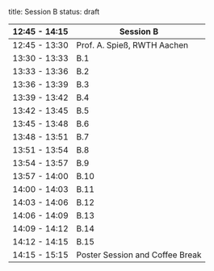 title: Session B
status: draft


|12:45 - 14:15| **Session B**|
|-----|----|
|12:45 - 13:30 | Prof. A. Spieß, RWTH Aachen|
|13:30 - 13:33 | B.1 |Name: "Titel"|
|13:33 - 13:36 | B.2 |Name: "Titel"|
|13:36 - 13:39 | B.3 |Name: "Titel"|
|13:39 - 13:42 | B.4 |Name: "Titel"|
|13:42 - 13:45 | B.5 |Name: "Titel"|
|13:45 - 13:48 | B.6 |Name: "Titel"|
|13:48 - 13:51 | B.7 |Name: "Titel"|
|13:51 - 13:54 | B.8 |Name: "Titel"|
|13:54 - 13:57 | B.9 |Name: "Titel"|
|13:57 - 14:00 | B.10 |Name: "Titel"|
|14:00 - 14:03 | B.11 |Name: "Titel"|
|14:03 - 14:06 | B.12 |Name: "Titel"|
|14:06 - 14:09 | B.13 |Name: "Titel"|
|14:09 - 14:12 | B.14 |Name: "Titel"|
|14:12 - 14:15 | B.15 |Name: "Titel"|
|14:15 - 15:15 | Poster Session and Coffee Break |
